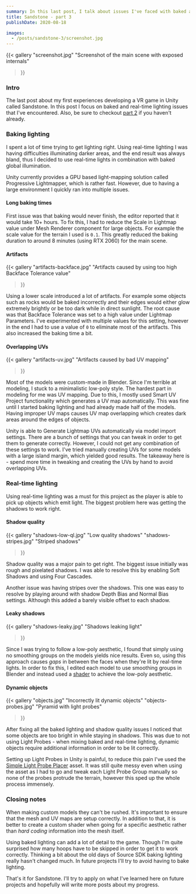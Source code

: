 ```yaml
---
summary: In this last post, I talk about issues I've faced with baked and real-time lighting.
title: Sandstone - part 3
publishDate: 2020-08-18

images:
  - /posts/sandstone-3/screenshot.jpg
---
```


{{<
  gallery
  "screenshot.jpg" "Screenshot of the main scene with exposed internals"
>}}

### Intro
The last post about my first experiences developing a VR game in Unity called Sandstone. In this post I focus on baked and real-time lighting issues that I've encountered. Also, be sure to checkout [part 2](/posts/sandstone-2) if you haven't already.

### Baking lighting
I spent a lot of time trying to get lighting right. Using real-time lighting I was having difficulties illuminating darker areas, and the end result was always bland, thus I decided to use real-time lights in combination with baked global illumination.

Unity currently provides a GPU based light-mapping solution called Progressive Lightmapper, which is rather fast. However, due to having a large environment I quickly ran into multiple issues.

#### Long baking times
First issue was that baking would never finish, the editor reported that it would take 10+ hours. To fix this, I had to reduce the Scale in Lightmap value under Mesh Renderer component for large objects. For example the scale value for the terrain I used is `0.1`. This greatly reduced the baking duration to around 8 minutes (using RTX 2060) for the main scene.

#### Artifacts
{{<
  gallery
  "artifacts-backface.jpg" "Artifacts caused by using too high Backface Tolerance value"
>}}

Using a lower scale introduced a lot of artifacts. For example some objects such as rocks would be baked incorrectly and their edges would either glow extremely brightly or be too dark while in direct sunlight. The root cause was that Backface Tolerance was set to a high value under Lightmap Parameters. I've experimented with multiple values for this setting, however in the end I had to use a value of `0` to eliminate most of the artifacts. This also increased the baking time a bit.

#### Overlapping UVs
{{<
  gallery
  "artifacts-uv.jpg" "Artifacts caused by bad UV mapping"
>}}

Most of the models were custom-made in Blender. Since I'm terrible at modeling, I stuck to a minimalistic low-poly style. The hardest part in modeling for me was UV mapping. Due to this, I mostly used Smart UV Project functionality which generates a UV map automatically. This was fine until I started baking lighting and had already made half of the models. Having improper UV maps causes UV map overlapping which creates dark areas around the edges of objects.

Unity is able to Generate Lightmap UVs automatically via model import settings. There are a bunch of settings that you can tweak in order to get them to generate correctly. However, I could not get any combination of these settings to work. I've tried manually creating UVs for some models with a large island margin, which yielded good results. The takeaway here is - spend more time in tweaking and creating the UVs by hand to avoid overlapping UVs.

### Real-time lighting
Using real-time lighting was a must for this project as the player is able to pick up objects which emit light. The biggest problem here was getting the shadows to work right.

#### Shadow quality
{{<
  gallery
  "shadows-low-ql.jpg" "Low quality shadows"
  "shadows-stripes.jpg" "Striped shadows"
>}}

Shadow quality was a major pain to get right. The biggest issue initially was rough and pixelated shadows. I was able to resolve this by enabling Soft Shadows and using Four Cascades.

Another issue was having stripes over the shadows. This one was easy to resolve by playing around with shadow Depth Bias and Normal Bias settings. Although this added a barely visible offset to each shadow.

#### Leaky shadows
{{<
  gallery
  "shadows-leaky.jpg" "Shadows leaking light"
>}}

Since I was trying to follow a low-poly aesthetic, I found that simply using no smoothing groups on the models yields nice results. Even so, using this approach causes _gaps_ in between the faces when they're lit by real-time lights. In order to fix this, I edited each model to use smoothing groups in Blender and instead used a [shader](https://github.com/Edvinas01/sandstone/blob/master/Assets/Shaders/Shader%20Graphs/Low%20Poly.shadergraph) to achieve the low-poly aesthetic.

#### Dynamic objects
{{<
  gallery
  "objects.jpg" "Incorrectly lit dynamic objects"
  "objects-probes.jpg" "Pyramid with light probes"
>}}

After fixing all the baked lighting and shadow quality issues I noticed that some objects are too bright in while staying in shadows. This was due to not using Light Probes - when mixing baked and real-time lighting, dynamic objects require additional information in order to be lit correctly.

Setting up Light Probes in Unity is painful, to reduce this pain I've used the [Simple Light Probe Placer](https://assetstore.unity.com/packages/tools/simple-light-probe-placer-58290) asset. It was still quite messy even when using the asset as I had to go and tweak each Light Probe Group manually so none of the probes protrude the terrain, however this sped up the whole process immensely.

### Closing notes
When making custom models they can't be rushed. It's important to ensure that the mesh and UV maps are setup correctly. In addition to that, it is better to create a custom shader when going for a specific aesthetic rather than _hard coding_ information into the mesh itself.

Using baked lighting can add a lot of detail to the game. Though I'm quite surprised how many hoops have to be skipped in order to get it to work correctly. Thinking a bit about the old days of Source SDK baking lighting really hasn't changed much. In future projects I'll try to avoid having to bake lighting.

That's it for Sandstone. I'll try to apply on what I've learned here on future projects and hopefully will write more posts about my progress.

